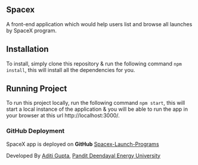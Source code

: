 ## Spacex
A front-end application which would help users list and browse all launches by SpaceX program.

## Installation
To install, simply clone this repository & run the following command `npm install`, this will install all the dependencies for you.

## Running Project
To run this project locally, run the following command  `npm start`, this will start a local instance of the application & you will be able to run the app in your browser at this url http://localhost:3000/.

### GitHub Deployment

SpaceX app is deployed on **GitHub** [Spacex-Launch-Programs](https://spacex-launch-programs.netlify.app/)

Developed By [Aditi Gupta](), [Pandit Deendayal Energy University]()
